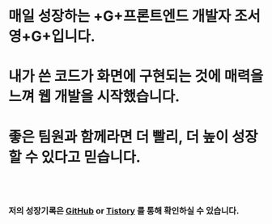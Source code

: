 <br />

<!-- # 안녕하세요. -->

# 매일 성장하는 +G+프론트엔드 개발자 조서영+G+입니다.

# 내가 쓴 코드가 화면에 구현되는 것에 매력을 느껴 웹 개발을 시작했습니다.

# 좋은 팀원과 함께라면 더 빨리, 더 높이 성장할 수 있다고 믿습니다.

<br />
<br />

### 저의 성장기록은 [GitHub](https://github.com/seoyoung-dev) or [Tistory](https://betterme.tistory.com/) 를 통해 확인하실 수 있습니다.

<br /><br />

<!-- `React.js`, `HTML/CSS(SASS)`, `Javascript`에 강점이 있습니다. -->

<!-- & 흑백 체크리스트

-   색이 있는 체크리스트 -->

<br />

<!-- 1. 순서가 있는 리스트
2. 순서가 있는 리스트
3. 순서가 있는 리스트
4. 순서가 있는 리스트 -->

